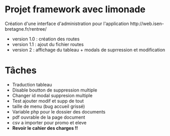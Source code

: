 <h1>Projet framework avec limonade</h1>
Création d'une interface d'administration pour l'application http://web.isen-bretagne.fr/rentree/
<br/>
<ul>
	<li>version 1.0 : création des routes</li>
	<li>version 1.1 : ajout du fichier routes</li>
	<li>version 2 : affichage du tableau + modals de suprression et modification</li>
</ul>
<h1>Tâches</h1>

<ul>
	<li>Traduction tableau</li>
	<li>Disable boutton de suppression multiple</li>
	<li>Changer id modal suppresion multiple</li>
	<li>Test ajouter modif et supp de tout</li>
	<li>taille de menu (bug accueil grissé)</li>
	<li>Variable php pour le dossier des documents</li>
	<li>pdf ouvrable de la page document</li>
	<li>csv a importer pour promo et eleve</li>
	<li><strong>Revoir le cahier des charges !!</strong></li>
</ul>

